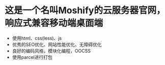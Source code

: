 # 这是一个名叫Moshify的云服务器官网，响应式兼容移动端桌面端
+ 使用html、css(less)、js  
+ 优秀的SEO优化、网站性能优化、无障碍优化  
+ 良好的编码风格，模块化编程，OOCSS  
+ 使用parcel进行打包  
